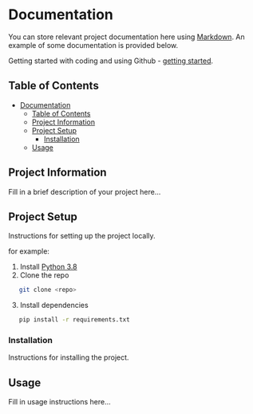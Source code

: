 # Documentation

You can store relevant project documentation here using [Markdown](https://docs.github.com/en/get-started/writing-on-github/getting-started-with-writing-and-formatting-on-github). An example of some documentation is provided below.

Getting started with coding and using Github - [getting started](./getting-started-with-source-control.md).

## Table of Contents

- [Documentation](#documentation)
  - [Table of Contents](#table-of-contents)
  - [Project Information](#project-information)
  - [Project Setup](#project-setup)
    - [Installation](#installation)
  - [Usage](#usage)

## Project Information

Fill in a brief description of your project here...

## Project Setup

Instructions for setting up the project locally.

for example:

1. Install [Python 3.8](https://www.python.org/downloads/release/python-380/)
1. Clone the repo

```bash
   git clone <repo>
```

3. Install dependencies

```bash
   pip install -r requirements.txt
```

### Installation

Instructions for installing the project.

## Usage

Fill in usage instructions here...
